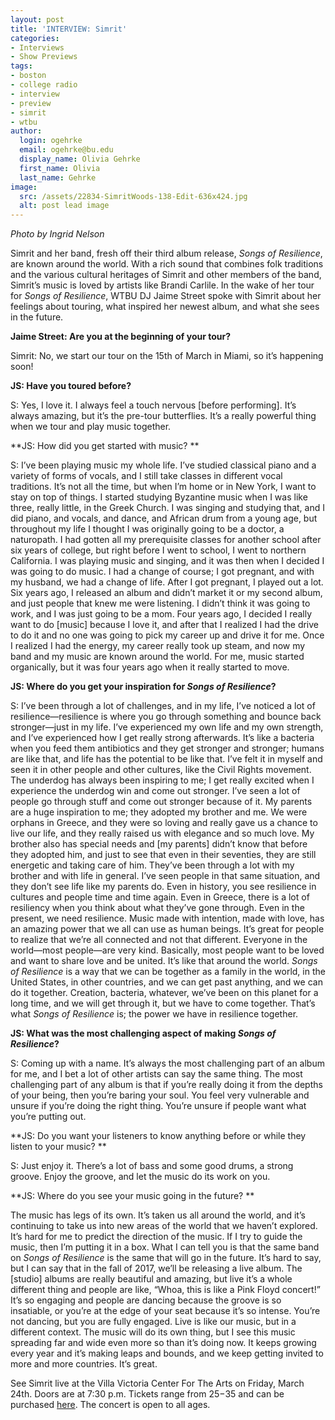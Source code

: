 ```yaml
---
layout: post
title: 'INTERVIEW: Simrit'
categories:
- Interviews
- Show Previews
tags:
- boston
- college radio
- interview
- preview
- simrit
- wtbu
author:
  login: ogehrke
  email: ogehrke@bu.edu
  display_name: Olivia Gehrke
  first_name: Olivia
  last_name: Gehrke
image:
  src: /assets/22834-SimritWoods-138-Edit-636x424.jpg
  alt: post lead image
---
```


_Photo by Ingrid Nelson_

Simrit and her band, fresh off their third album release, _Songs of Resilience_, are known around the world. With a rich sound that combines folk traditions and the various cultural heritages of Simrit and other members of the band, Simrit’s music is loved by artists like Brandi Carlile. In the wake of her tour for _Songs of Resilience_, WTBU DJ Jaime Street spoke with Simrit about her feelings about touring, what inspired her newest album, and what she sees in the future.

**Jaime Street: Are you at the beginning of your tour?**

Simrit: No, we start our tour on the 15th of March in Miami, so it’s happening soon!

**JS: Have you toured before?**

S: Yes, I love it. I always feel a touch nervous \[before performing\]. It’s always amazing, but it’s the pre-tour butterflies. It’s a really powerful thing when we tour and play music together.

**JS: How did you get started with music? **

S: I’ve been playing music my whole life. I’ve studied classical piano and a variety of forms of vocals, and I still take classes in different vocal traditions. It’s not all the time, but when I’m home or in New York, I want to stay on top of things. I started studying Byzantine music when I was like three, really little, in the Greek Church. I was singing and studying that, and I did piano, and vocals, and dance, and African drum from a young age, but throughout my life I thought I was originally going to be a doctor, a naturopath. I had gotten all my prerequisite classes for another school after six years of college, but right before I went to school, I went to northern California. I was playing music and singing, and it was then when I decided I was going to do music. I had a change of course; I got pregnant, and with my husband, we had a change of life. After I got pregnant, I played out a lot. Six years ago, I released an album and didn’t market it or my second album, and just people that knew me were listening. I didn’t think it was going to work, and I was just going to be a mom. Four years ago, I decided I really want to do \[music\] because I love it, and after that I realized I had the drive to do it and no one was going to pick my career up and drive it for me. Once I realized I had the energy, my career really took up steam, and now my band and my music are known around the world. For me, music started organically, but it was four years ago when it really started to move.

**JS: Where do you get your inspiration for _Songs of Resilience_?**

S: I’ve been through a lot of challenges, and in my life, I’ve noticed a lot of resilience—resilience is where you go through something and bounce back stronger—just in my life. I’ve experienced my own life and my own strength, and I’ve experienced how I get really strong afterwards. It’s like a bacteria when you feed them antibiotics and they get stronger and stronger; humans are like that, and life has the potential to be like that. I’ve felt it in myself and seen it in other people and other cultures, like the Civil Rights movement. The underdog has always been inspiring to me; I get really excited when I experience the underdog win and come out stronger. I’ve seen a lot of people go through stuff and come out stronger because of it. My parents are a huge inspiration to me; they adopted my brother and me. We were orphans in Greece, and they were so loving and really gave us a chance to live our life, and they really raised us with elegance and so much love. My brother also has special needs and \[my parents\] didn’t know that before they adopted him, and just to see that even in their seventies, they are still energetic and taking care of him. They’ve been through a lot with my brother and with life in general. I’ve seen people in that same situation, and they don’t see life like my parents do. Even in history, you see resilience in cultures and people time and time again. Even in Greece, there is a lot of resiliency when you think about what they’ve gone through. Even in the present, we need resilience. Music made with intention, made with love, has an amazing power that we all can use as human beings. It’s great for people to realize that we’re all connected and not that different. Everyone in the world—most people—are very kind. Basically, most people want to be loved and want to share love and be united. It’s like that around the world. _Songs of Resilience_ is a way that we can be together as a family in the world, in the United States, in other countries, and we can get past anything, and we can do it together. Creation, bacteria, whatever, we’ve been on this planet for a long time, and we will get through it, but we have to come together. That’s what _Songs of Resilience_ is; the power we have in resilience together.

**JS: What was the most challenging aspect of making _Songs of Resilience_?**

S: Coming up with a name. It’s always the most challenging part of an album for me, and I bet a lot of other artists can say the same thing. The most challenging part of any album is that if you’re really doing it from the depths of your being, then you’re baring your soul. You feel very vulnerable and unsure if you’re doing the right thing. You’re unsure if people want what you’re putting out.

**JS: Do you want your listeners to know anything before or while they listen to your music? **

S: Just enjoy it. There’s a lot of bass and some good drums, a strong groove. Enjoy the groove, and let the music do its work on you.

**JS: Where do you see your music going in the future? **

The music has legs of its own. It’s taken us all around the world, and it’s continuing to take us into new areas of the world that we haven’t explored. It’s hard for me to predict the direction of the music. If I try to guide the music, then I’m putting it in a box. What I can tell you is that the same band on _Songs of Resilience_ is the same that will go in the future. It’s hard to say, but I can say that in the fall of 2017, we’ll be releasing a live album. The \[studio\] albums are really beautiful and amazing, but live it’s a whole different thing and people are like, “Whoa, this is like a Pink Floyd concert!” It’s so engaging and people are dancing because the groove is so insatiable, or you’re at the edge of your seat because it’s so intense. You’re not dancing, but you are fully engaged. Live is like our music, but in a different context. The music will do its own thing, but I see this music spreading far and wide even more so than it’s doing now. It keeps growing every year and it’s making leaps and bounds, and we keep getting invited to more and more countries. It’s great.

See Simrit live at the Villa Victoria Center For The Arts on Friday, March 24th. Doors are at 7:30 p.m. Tickets range from $25-$35 and can be purchased [here](http://t.umblr.com/redirect?z=https%3A%2F%2Ftickets.brightstarevents.com%2Fevent%2Fsimrit-live-in-boston3547629%3F_ga%3D1.222917915.1219012893.1481669062&t=NmE0ZDU0ZTU4MWEyN2ZlYmZkNDEyOTNiYzQ3Nzk1MzhjOWRkYjkzNSxRZ2ZucmthQg%3D%3D&b=t%3AKIk-PtjejdhRSOqxbjcLKQ&p=http%3A%2F%2Fwtburadio.tumblr.com%2Fpost%2F158493567003%2Finterview-simrit&m=1). The concert is open to all ages.